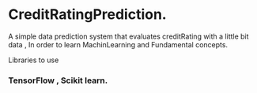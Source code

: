 # CreditRatingPrediction.

A simple data prediction system that evaluates creditRating with a little bit data , In order to learn MachinLearning and Fundamental concepts.

Libraries to use 
### TensorFlow , Scikit learn.


